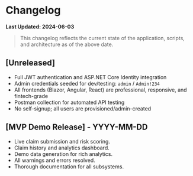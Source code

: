 # Changelog

**Last Updated: 2024-06-03**

> This changelog reflects the current state of the application, scripts, and architecture as of the above date.

## [Unreleased]
- Full JWT authentication and ASP.NET Core Identity integration
- Admin credentials seeded for dev/testing: `admin` / `Admin!234`
- All frontends (Blazor, Angular, React) are professional, responsive, and fintech-grade
- Postman collection for automated API testing
- No self-signup; all users are provisioned/admin-created

## [MVP Demo Release] - YYYY-MM-DD
- Live claim submission and risk scoring.
- Claim history and analytics dashboard.
- Demo data generation for rich analytics.
- All warnings and errors resolved.
- Thorough documentation for all subsystems.

